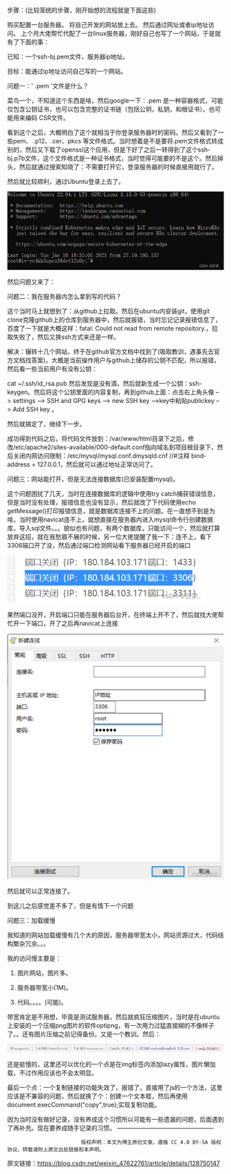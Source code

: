 步骤：(比较笼统的步骤，刚开始想的流程就是下面这些)

购买配置一台服务器。
将自己开发的网站放上去。
然后通过网址或者ip地址访问。
上个月大佬帮忙代配了一台linux服务器，刚好自己也写了一个网站，于是就有了下面的事：

已知：一个ssh-bj.pem文件，服务器ip地址。

目标：能通过ip地址访问自己写的一个网站。

问题一：' .pem '文件是什么？

菜鸟一个，不知道这个东西是啥，然后google一下：.pem 是一种容器格式，可能仅包含公钥证书，也可以包含完整的证书链（包括公玥，私钥，和根证书）。也可能用来编码 CSR文件。

看到这个之后，大概明白了这个就相当于你登录服务器时的密码。然后又看到了一些pem、 .p12、.cer、pkcs 等文件格式。当时想着是不是要将.pem文件格式转成别的，然后又下载了openssl这个应用，但是下好了之后一转得到了这个ssh-bj.p7b文件，这个文件格式是一种证书格式，当时觉得可能要的不是这个。然后掉头，然后就通过搜索知晓了：不需要打开它，登录服务器的时候直接用就行了。

然后就比较顺利，通过Ubuntu登录上去了。

![img](https://raw.githubusercontent.com/kurong99/plog/master/pic/c244aaa4c008a5ca8a5cc3672d51887e.png)

然后问题又来了：

 问题二：我在服务器内怎么拿到写的代码？

这个当时马上就想到了：从github上拉取。然后在ubuntu内安装git，使用git clone克隆github上的仓库到服务器中，然后就报错，当时忘记记录报错信息了，百度了一下就是大概这样：fatal: Could not read from remote repository.，拉取失败了，然后又换ssh方式来还是一样。

解决：辗转十几个网站，终于在github官方文档中找到了(吸取教训，遇事先去官方文档找答案)，大概是当前操作用户与github上储存的公钥不匹配，所以报错，然后看一些当前用户有没有公钥：

cat ~/.ssh/id_rsa.pub 然后发现是没有滴，然后就新生成一个公钥：ssh-keygen。然后将这个公钥里面的内容复制，再到github上面：点击右上角头像 –> settings –> SSH and GPG keys –> new SSH key –>key中粘贴publickey –> Add SSH key 。

然后就搞定了，继续下一步。

成功得到代码之后，将代码文件放到：/var/www/html目录下之后，修改/etc/apache2/sites-available/000-default.conf指向域名到项目根目录下，然后关闭内网访问限制：/etc/mysql/mysql.conf.dmysqld.cnf //#注释 bind-address = 127.0.0.1，然后就可以通过地址正常访问了。

问题三：网站能打开，但是无法连接数据库(已安装配置mysql)。

这个问题困扰了几天，当时在连接数据库的逻辑中使用try catch捕获错误信息，但是当时没有处理，报错信息也没有显示，然后就改了下代码使用echo getMessage()打印报错信息，就是数据库连接不上的问题。在一直想不到是为啥，当时使用navicat连不上，就想直接在服务器内进入mysql命令行创建数据库，导入sql文件。。。貌似也有问题，有两个数据库，只能访问一个，然后就打算放弃这招，就在我愁眉不展的时候，另一位大佬提醒了我一下：连不上，看下3306端口开了没，然后通过端口检测网站看下服务器已经开启的端口

![img](https://raw.githubusercontent.com/kurong99/plog/master/pic/209b801cec096566837856d01985ea22.png)

 果然端口没开，开启端口只能在服务器后台开，在终端上开不了，然后就找大佬帮忙开一下端口，开了之后再navicat上连接

![img](https://raw.githubusercontent.com/kurong99/plog/master/pic/c6b4b146bd946315a910424a9dee1d34.png)

 然后就可以正常连接了。

到这儿之后感觉差不多了，但是有情下一个问题

问题三：加载缓慢

我知道的网站加载缓慢有几个大的原因，服务器带宽太小，网站资源过大，代码结构繁杂冗余。。。

我的访问慢主要是：

1. 图片网站，图片多。

2. 服务器带宽小(1M)。

3. 代码。。。。(可能)。

带宽肯定是不用想，毕竟是测试服务器，然后就疯狂压缩图片，当时是在ubuntu上安装的一个压缩png图片的软件optipng，有一次用力过猛直接糊的不像样子了。。还有图片压缩之前记得备份。又是一个教训。然后：

![img](https://raw.githubusercontent.com/kurong99/plog/master/pic/7690c9381da41bd3b04cb810853533cd.png)

还是挺慢的，这里还可以优化的一个点是在img标签内添加lazy属性，图片懒加载，不过作用应该也不会太明显。

最后一个点：一个复制链接的功能失效了，报错了，直接用了js的一个方法，这里应该是不兼容的问题，然后就换了个：创建一个文本框，然后再使用document.execCommand("copy",true);实现复制功能。

因为当时没有做好记录，没有养成这个习惯所以可能有一些遗漏的问题，后面遇到了再补充。现在要养成随手记录的习惯。
————————————————

                            版权声明：本文为博主原创文章，遵循 CC 4.0 BY-SA 版权协议，转载请附上原文出处链接和本声明。

原文链接：https://blog.csdn.net/weixin_47622761/article/details/128750147